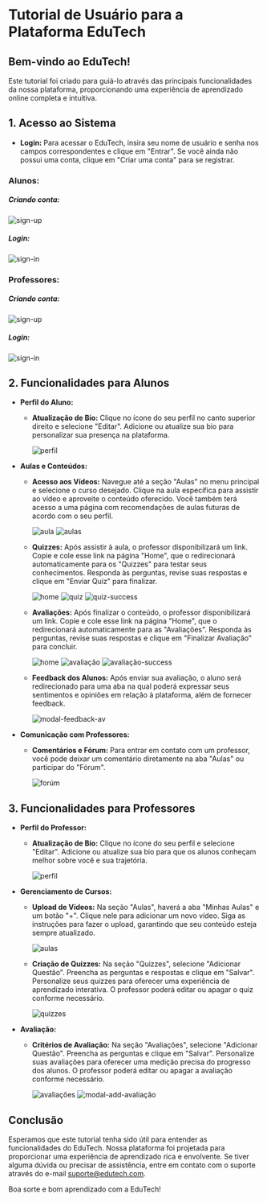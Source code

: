 # Tutorial de Usuário para a Plataforma EduTech

## Bem-vindo ao EduTech!
Este tutorial foi criado para guiá-lo através das principais funcionalidades da nossa plataforma, proporcionando uma experiência de aprendizado online completa e intuitiva.

## 1. Acesso ao Sistema
- **Login:** Para acessar o EduTech, insira seu nome de usuário e senha nos campos correspondentes e clique em "Entrar". Se você ainda não possui uma conta, clique em "Criar uma conta" para se registrar.

### Alunos:
##### Criando conta:
![sign-up](https://github.com/user-attachments/assets/0b320b4a-542f-4f25-806d-d9dcb750a1d8)
##### Login:
![sign-in](https://github.com/user-attachments/assets/11a46cb0-cbb9-4872-9dad-9b00fb79baed)

### Professores:
##### Criando conta:
![sign-up](https://github.com/user-attachments/assets/a0cd670d-7ce5-4887-864c-5cbe9b1648b5)
##### Login:
![sign-in](https://github.com/user-attachments/assets/40d23eee-56be-44e8-9e00-ec3192a69c33)

## 2. Funcionalidades para Alunos

- **Perfil do Aluno:**
  - **Atualização de Bio:** Clique no ícone do seu perfil no canto superior direito e selecione "Editar". Adicione ou atualize sua bio para personalizar sua presença na plataforma.

     ![perfil](https://github.com/user-attachments/assets/b452984c-81d9-47e0-beac-da91d10e01d0)

- **Aulas e Conteúdos:**
  - **Acesso aos Vídeos:** Navegue até a seção "Aulas" no menu principal e selecione o curso desejado. Clique na aula específica para assistir ao vídeo e aproveite o conteúdo oferecido. Você também terá acesso a uma página com recomendações de aulas futuras de acordo com o seu perfil.
    
    ![aula](https://github.com/user-attachments/assets/89ed7d54-8358-4804-948f-790cc00c2e15)
    ![aulas](https://github.com/user-attachments/assets/194b23f1-db68-4eba-81df-009e55f8e99f)

  - **Quizzes:** Após assistir à aula, o professor disponibilizará um link. Copie e cole esse link na página "Home", que o redirecionará automaticamente para os "Quizzes" para testar seus conhecimentos. Responda às perguntas, revise suas respostas e clique em "Enviar Quiz" para finalizar.
    
    ![home](https://github.com/user-attachments/assets/ab73928b-2488-4936-9d76-65a89f690e06)
    ![quiz](https://github.com/user-attachments/assets/8c30f329-edbd-4f08-95de-90c68b912969)
    ![quiz-success](https://github.com/user-attachments/assets/2d2edd8a-f366-4d00-917b-4e205e170f69)

  - **Avaliações:** Após finalizar o conteúdo, o professor disponibilizará um link. Copie e cole esse link na página "Home", que o redirecionará automaticamente para as "Avaliações". Responda às perguntas, revise suas respostas e clique em "Finalizar Avaliação" para concluir.
    
    ![home](https://github.com/user-attachments/assets/5ec05fa1-1ca1-48ac-99f1-af1d8df4d204)
    ![avaliação](https://github.com/user-attachments/assets/1af5bda1-3ed4-4b49-82f4-1517b9131d40)
    ![avaliação-success](https://github.com/user-attachments/assets/c10735e5-a283-4776-93e2-719c0c203dd7)

  - **Feedback dos Alunos:** Após enviar sua avaliação, o aluno será redirecionado para uma aba na qual poderá expressar seus sentimentos e opiniões em relação à plataforma, além de fornecer feedback.
    
    ![modal-feedback-av](https://github.com/user-attachments/assets/af0d82e3-d4e8-437a-b393-8827354c1bd0)

- **Comunicação com Professores:**
  - **Comentários e Fórum:** Para entrar em contato com um professor, você pode deixar um comentário diretamente na aba "Aulas" ou participar do "Fórum".

    ![forúm](https://github.com/user-attachments/assets/ee7f0bb6-e6d2-4d86-8cd5-832cfec58b94)

## 3. Funcionalidades para Professores

- **Perfil do Professor:**
  - **Atualização de Bio:** Clique no ícone do seu perfil e selecione "Editar". Adicione ou atualize sua bio para que os alunos conheçam melhor sobre você e sua trajetória.
    
    ![perfil](https://github.com/user-attachments/assets/115e9d50-59c9-48ff-ae8c-6edf2b777c9a)

- **Gerenciamento de Cursos:**
  - **Upload de Vídeos:** Na seção "Aulas", haverá a aba "Minhas Aulas" e um botão "+". Clique nele para adicionar um novo vídeo. Siga as instruções para fazer o upload, garantindo que seu conteúdo esteja sempre atualizado.
    
    ![aulas](https://github.com/user-attachments/assets/83a715df-4931-475d-a65b-44cac2cdf304)

  - **Criação de Quizzes:** Na seção "Quizzes", selecione "Adicionar Questão". Preencha as perguntas e respostas e clique em "Salvar". Personalize seus quizzes para oferecer uma experiência de aprendizado interativa. O professor poderá editar ou apagar o quiz conforme necessário.
    
    ![quizzes](https://github.com/user-attachments/assets/112503fe-dcd9-4ad6-9bda-26094dd93790)

- **Avaliação:**
  - **Critérios de Avaliação:** Na seção "Avaliações", selecione "Adicionar Questão". Preencha as perguntas e clique em "Salvar". Personalize suas avaliações para oferecer uma medição precisa do progresso dos alunos. O professor poderá editar ou apagar a avaliação conforme necessário.
    
    ![avaliações](https://github.com/user-attachments/assets/3429228b-de4a-4fd8-b13a-50bbdecd64c1)
    ![modal-add-avaliação](https://github.com/user-attachments/assets/21722c74-f2c6-426a-bfbe-795aa3d74d72)

## Conclusão
Esperamos que este tutorial tenha sido útil para entender as funcionalidades do EduTech. Nossa plataforma foi projetada para proporcionar uma experiência de aprendizado rica e envolvente. Se tiver alguma dúvida ou precisar de assistência, entre em contato com o suporte através do e-mail suporte@edutech.com.

Boa sorte e bom aprendizado com a EduTech!


